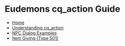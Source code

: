 # Eudemons cq_action Guide

- [Home](README.md)
- [Understanding cq_action](actions.md)
- [NPC Dialog Examples](npc-dialog.md)
- [Item Giving (Type 501)](items.md)
